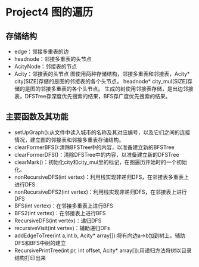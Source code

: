 # Project4 图的遍历
## 存储结构
- edge：邻接多重表的边
- headnode：邻接多重表的头节点
- AcityNode：邻接表的节点
- Acity：邻接表的头节点
图使用两种存储结构，邻接多重表和邻接表，Acity* city[SIZE]存储的是图的邻接表的各个头节点， headnode* city_mul[SIZE]存储的是图的邻接多重表的各个头节点。
生成的树使用邻接表存储，是出边邻接表，DFSTree存深度优先搜索的结果，BFS存广度优先搜索的结果。
## 主要函数及其功能
- setUpGraph():从文件中读入城市的名称及其对应编号，以及它们之间的连接情况，建立图的邻接表和邻接多重表存储结构。
- clearFormerBFS():清除BFSTree中的内容，以准备建立新的BFSTree
- clearFormerDFS()：清除DFSTree中的内容，以准备建立新的DFSTree
- clearMark()：初始化city和city_mul里的标记，在图遍历开始时的一个初始化。
- nonRecursiveDFS(int vertex)：利用栈实现非递归DFS，在邻接表多重表上进行DFS
- nonRecursiveDFS2(int vertex)：利用栈实现非递归DFS，在邻接表上进行DFS
- BFS(int vertex)：在邻接多重表上进行BFS
- BFS2(int vertex)：在邻接表上进行BFS
- RecursiveDFS(int vertex)：递归DFS
- recursiveVisit(int vertex)：辅助递归DFs
- addEdgeToTree(int a,int b, Acity* array[]):将有向边a->b加到树上。辅助DFS和BFS中树的建立
- RecursivePrintTree(int pr, int offset, Acity* array[]):用递归方法将树以目录结构打印出来